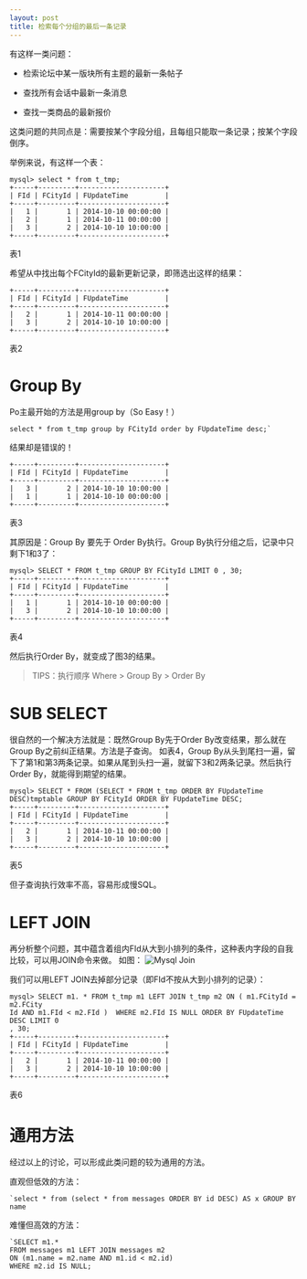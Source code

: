 ```yaml
---
layout: post
title: 检索每个分组的最后一条记录
---
```



有这样一类问题：


- 检索论坛中某一版块所有主题的最新一条帖子

- 查找所有会话中最新一条消息

- 查找一类商品的最新报价

这类问题的共同点是：需要按某个字段分组，且每组只能取一条记录；按某个字段倒序。

举例来说，有这样一个表：

    mysql> select * from t_tmp;
	+-----+---------+---------------------+
	| FId | FCityId | FUpdateTime         |
	+-----+---------+---------------------+
	|   1 |       1 | 2014-10-10 00:00:00 |
	|   2 |       1 | 2014-10-11 00:00:00 |
	|   3 |       2 | 2014-10-10 10:00:00 |
	+-----+---------+---------------------+
表1



希望从中找出每个FCityId的最新更新记录，即筛选出这样的结果：
    
	+-----+---------+---------------------+
	| FId | FCityId | FUpdateTime         |
	+-----+---------+---------------------+
	|   2 |       1 | 2014-10-11 00:00:00 |
	|   3 |       2 | 2014-10-10 10:00:00 |
	+-----+---------+---------------------+
表2

# Group By #
Po主最开始的方法是用group by（So Easy！）

	select * from t_tmp group by FCityId order by FUpdateTime desc;`
结果却是错误的！

    +-----+---------+---------------------+
	| FId | FCityId | FUpdateTime         |
	+-----+---------+---------------------+
	|   3 |       2 | 2014-10-10 10:00:00 |
	|   1 |       1 | 2014-10-10 00:00:00 |
	+-----+---------+---------------------+
表3


其原因是：Group By 要先于 Order By执行。Group By执行分组之后，记录中只剩下1和3了：

    mysql> SELECT * FROM t_tmp GROUP BY FCityId LIMIT 0 , 30;
	+-----+---------+---------------------+
	| FId | FCityId | FUpdateTime         |
	+-----+---------+---------------------+
	|   1 |       1 | 2014-10-10 00:00:00 |
	|   3 |       2 | 2014-10-10 10:00:00 |
	+-----+---------+---------------------+
表4


然后执行Order By，就变成了图3的结果。

> TIPS：执行顺序 Where > Group By > Order By

# SUB SELECT #
很自然的一个解决方法就是：既然Group By先于Order By改变结果，那么就在Group By之前纠正结果。方法是子查询。
如表4，Group By从头到尾扫一遍，留下了第1和第3两条记录。如果从尾到头扫一遍，就留下3和2两条记录。然后执行Order By，就能得到期望的结果。

    mysql> SELECT * FROM (SELECT * FROM t_tmp ORDER BY FUpdateTime DESC)tmptable GROUP BY FCityId ORDER BY FUpdateTime DESC;
	+-----+---------+---------------------+
	| FId | FCityId | FUpdateTime         |
	+-----+---------+---------------------+
	|   2 |       1 | 2014-10-11 00:00:00 |
	|   3 |       2 | 2014-10-10 10:00:00 |
	+-----+---------+---------------------+
表5
	

但子查询执行效率不高，容易形成慢SQL。


# LEFT JOIN #
再分析整个问题，其中蕴含着组内FId从大到小排列的条件，这种表内字段的自我比较，可以用JOIN命令来做。
如图：
![Mysql Join](http://spetacular.github.io/images/2015-04-03/mysql_join.png)

我们可以用LEFT JOIN去掉部分记录（即FId不按从大到小排列的记录）：

    mysql> SELECT m1. * FROM t_tmp m1 LEFT JOIN t_tmp m2 ON ( m1.FCityId = m2.FCity
	Id AND m1.FId < m2.FId )  WHERE m2.FId IS NULL ORDER BY FUpdateTime DESC LIMIT 0
	, 30;
	+-----+---------+---------------------+
	| FId | FCityId | FUpdateTime         |
	+-----+---------+---------------------+
	|   2 |       1 | 2014-10-11 00:00:00 |
	|   3 |       2 | 2014-10-10 10:00:00 |
	+-----+---------+---------------------+
表6

# 通用方法 #
经过以上的讨论，可以形成此类问题的较为通用的方法。

直观但低效的方法：

	`select * from (select * from messages ORDER BY id DESC) AS x GROUP BY name

难懂但高效的方法：

	`SELECT m1.*
	FROM messages m1 LEFT JOIN messages m2
 	ON (m1.name = m2.name AND m1.id < m2.id)
	WHERE m2.id IS NULL;


